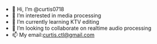 - 👋 Hi, I’m @curtis0718
- 👀 I’m interested in media processing
- 🌱 I’m currently learning KTV editing
- 💞️ I’m looking to collaborate on realtime audio processing
- 📫 My email:curtis.ctl@gmail.com 

<!---
curtis0718/curtis0718 is a ✨ special ✨ repository because its `README.md` (this file) appears on your GitHub profile.
You can click the Preview link to take a look at your changes.
--->
